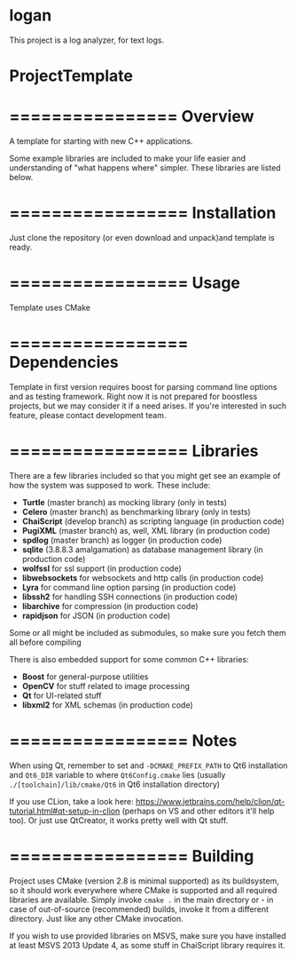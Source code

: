 # logan
This project is a log analyzer, for text logs.

ProjectTemplate
================
================
**Overview**
================

A template for starting with new C++ applications.

Some example libraries are included to make your life easier and understanding of "what happens where" simpler.
These libraries are listed below.

=================
**Installation**
=================

Just clone the repository (or even download and unpack)and template is ready.

=================
**Usage**
=================

Template uses CMake 

=================
**Dependencies**
=================

Template in first version requires boost for parsing command line options and as testing framework. Right now it is not
prepared for boostless projects, but we may consider it if a need arises. If you're interested in such feature, please
contact development team.

=================
**Libraries**
=================

There are a few libraries included so that you might get see an example of how the system was supposed to work.
These include:

 * **Turtle** (master branch) as mocking library (only in tests)
 * **Celero** (master branch) as benchmarking library (only in tests)
 * **ChaiScript** (develop branch) as scripting language (in production code)
 * **PugiXML** (master branch) as, well, XML library (in production code)
 * **spdlog** (master branch) as logger (in production code)
 * **sqlite** (3.8.8.3 amalgamation) as database management library (in production code)
 * **wolfssl** for ssl support  (in production code)
 * **libwebsockets** for websockets and http calls (in production code)
 * **Lyra** for command line option parsing (in production code)
 * **libssh2** for handling SSH connections (in production code)
 * **libarchive** for compression (in production code)
 * **rapidjson** for JSON (in production code)

Some or all might be included as submodules, so make sure you fetch them all before compiling

There is also embedded support for some common C++ libraries:
 * **Boost** for general-purpose utilities
 * **OpenCV** for stuff related to image processing
 * **Qt** for UI-related stuff
 * **libxml2** for XML schemas (in production code)


=================
**Notes**
=================
When using Qt, remember to set and `-DCMAKE_PREFIX_PATH` to Qt6 installation and
`Qt6_DIR` variable to where `Qt6Config.cmake` lies (usually `./[toolchain]/lib/cmake/Qt6` in Qt6 installation directory)

If you use CLion, take a look here: https://www.jetbrains.com/help/clion/qt-tutorial.html#qt-setup-in-clion (perhaps on VS and other
editors it'll help too).
Or just use QtCreator, it works pretty well with Qt stuff.

=================
**Building**
=================

Project uses CMake (version 2.8 is minimal supported) as its buildsystem, so it should work everywhere where CMake is supported and all required libraries are available.
Simply invoke `cmake .` in the main directory or - in case of out-of-source (recommended) builds, invoke it from a different directory. Just like any other CMake invocation.

If you wish to use provided libraries on MSVS, make sure you have installed at least MSVS 2013 Update 4, as some stuff in ChaiScript library requires it.
